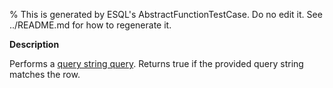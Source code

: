 % This is generated by ESQL's AbstractFunctionTestCase. Do no edit it. See ../README.md for how to regenerate it.

**Description**

Performs a [query string query](/reference/query-languages/query-dsl-query-string-query.md). Returns true if the provided query string matches the row.

